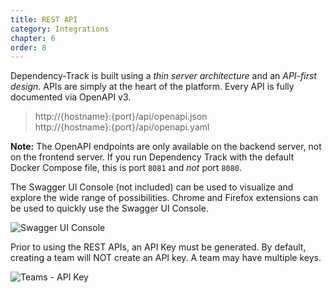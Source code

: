 ```yaml
---
title: REST API
category: Integrations
chapter: 6
order: 8
---
```


Dependency-Track is built using a *thin server architecture* and an *API-first design*. APIs are simply at the heart
of the platform. Every API is fully documented via OpenAPI v3.

> http://{hostname}:{port}/api/openapi.json  
> http://{hostname}:{port}/api/openapi.yaml

**Note:** The OpenAPI endpoints are only available on the backend server, not on the frontend server.
If you run Dependency Track with the default Docker Compose file, this is port `8081` and *not* port `8080`.

The Swagger UI Console (not included) can be used to visualize and explore the wide range of possibilities. Chrome and
Firefox extensions can be used to quickly use the Swagger UI Console.

![Swagger UI Console](/images/screenshots/swagger-ui-console.png)

Prior to using the REST APIs, an API Key must be generated. By default, creating a team will NOT create an API key. A team may have multiple keys.

![Teams - API Key](/images/screenshots/teams.png)
